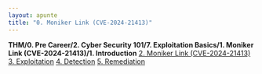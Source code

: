 ```yaml
---
layout: apunte
title: "0. Moniker Link (CVE-2024-21413)"
---
```


**THM/0. Pre Career/2. Cyber Security 101/7. Exploitation Basics/1. Moniker Link (CVE-2024-21413)/1. Introduction**
[2. Moniker Link (CVE-2024-21413)](/apuntes/thm/0-pre-career/2-cyber-security-101/7-exploitation-basics/1-moniker-link-cve-2024-21413/2-moniker-link-cve-2024-21413/)
[3. Exploitation](/apuntes/thm/0-pre-career/2-cyber-security-101/7-exploitation-basics/1-moniker-link-cve-2024-21413/3-exploitation/)
[4. Detection](/apuntes/thm/0-pre-career/2-cyber-security-101/7-exploitation-basics/1-moniker-link-cve-2024-21413/4-detection/)
[5. Remediation](/apuntes/thm/0-pre-career/2-cyber-security-101/7-exploitation-basics/1-moniker-link-cve-2024-21413/5-remediation/)

